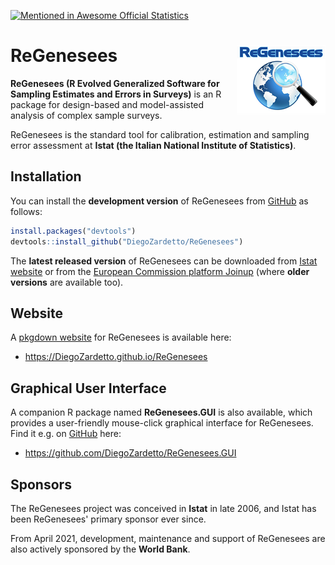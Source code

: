 [![Mentioned in Awesome Official Statistics ](https://awesome.re/mentioned-badge.svg)](http://www.awesomeofficialstatistics.org)

# ReGenesees <img src="ReGenesees_LOGO_small.png" align="right" alt="" />

**ReGenesees (R Evolved Generalized Software for Sampling Estimates and Errors in Surveys)** is an R package for design-based and model-assisted analysis of complex sample surveys.

ReGenesees is the standard tool for calibration, estimation and sampling error assessment at **Istat (the Italian National Institute of Statistics)**.


## Installation
You can install the **development version** of ReGenesees from [GitHub](https://github.com/DiegoZardetto/ReGenesees) as follows:

```r
install.packages("devtools")
devtools::install_github("DiegoZardetto/ReGenesees")
```

The **latest released version** of ReGenesees can be downloaded from [Istat website](https://www.istat.it/en/tools/methods-and-it-tools/processing-tools/regenesees) or from the [European Commission platform Joinup]( https://joinup.ec.europa.eu/solution/regenesees-system/releases) (where **older versions** are available too).


## Website
A [pkgdown website](https://DiegoZardetto.github.io/ReGenesees) for ReGenesees is available here:
- <https://DiegoZardetto.github.io/ReGenesees>


## Graphical User Interface
A companion R package named **ReGenesees.GUI** is also available, which provides a user-friendly mouse-click graphical interface for ReGenesees. Find it e.g. on [GitHub](https://github.com/DiegoZardetto/ReGenesees.GUI) here:
- <https://github.com/DiegoZardetto/ReGenesees.GUI>


## Sponsors
The ReGenesees project was conceived in **Istat** in late 2006, and Istat has been ReGenesees' primary sponsor ever since.

From April 2021, development, maintenance and support of ReGenesees are also actively sponsored by the **World Bank**.
